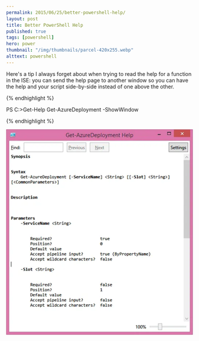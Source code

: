 ```yaml
---
permalink: 2015/06/25/better-powershell-help/
layout: post
title: Better PowerShell Help
published: true
tags: [powershell]
hero: power
thumbnail: "/img/thumbnails/parcel-420x255.webp"
alttext: powershell
---
```


Here's a tip I always forget about when trying to read the help for a function in the ISE: you can send the
help page to another window so you can have the help and your script side-by-side instead of one above the other.

{% endhighlight %}

PS C:\>Get-Help Get-AzureDeployment -ShowWindow

{% endhighlight %}

![show](/img/posts/better-powershell-help/help.webp "Show Help")
